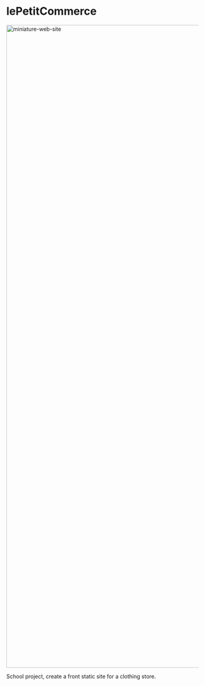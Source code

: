 # lePetitCommerce
<img width="1679" alt="miniature-web-site" src="https://user-images.githubusercontent.com/125255329/229124525-59c28936-2281-4ad3-acb0-10333e2d727e.png">


School project, create a front static site for a clothing store.
